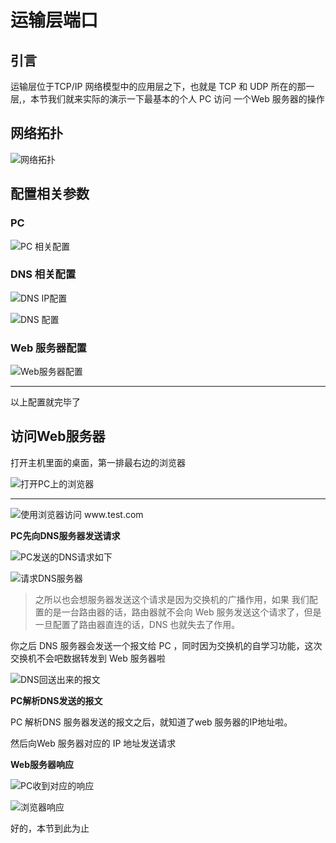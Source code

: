 # 运输层端口

## 引言

运输层位于TCP/IP 网络模型中的应用层之下，也就是 TCP 和 UDP 所在的那一层,，本节我们就来实际的演示一下最基本的个人 PC 访问 一个Web 服务器的操作

## 网络拓扑

![网络拓扑](./image-20221112112422775.png)

## 配置相关参数

### PC 

![PC 相关配置](./image-20221112112505697.png)

### DNS 相关配置

![DNS IP配置](./image-20221112112555215.png)

![DNS 配置](./image-20221112112623978.png)

### Web 服务器配置

![Web服务器配置](./image-20221112112657828.png)



----

以上配置就完毕了



## 访问Web服务器

打开主机里面的桌面，第一排最右边的浏览器

![打开PC上的浏览器](./image-20221112113106250.png)



----

![使用浏览器访问 www.test.com ](./image-20221112113214007.png)

**PC先向DNS服务器发送请求**



![PC发送的DNS请求如下](./image-20221112113810940.png)

![请求DNS服务器](./image-20221112113321909.png)

> 之所以也会想服务器发送这个请求是因为交换机的广播作用，如果 我们配置的是一台路由器的话，路由器就不会向 Web 服务发送这个请求了，但是一旦配置了路由器直连的话，DNS 也就失去了作用。

你之后 DNS 服务器会发送一个报文给 PC ，同时因为交换机的自学习功能，这次交换机不会吧数据转发到 Web 服务器啦

![DNS回送出来的报文](./image-20221112113906849.png)

**PC解析DNS发送的报文** 

PC 解析DNS 服务器发送的报文之后，就知道了web 服务器的IP地址啦。

然后向Web 服务器对应的 IP 地址发送请求

**Web服务器响应** 

![PC收到对应的响应](./image-20221112114240808.png)

![浏览器响应](./image-20221112114328234.png)

好的，本节到此为止

